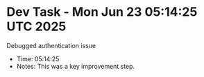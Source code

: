 # Dev Task - Mon Jun 23 05:14:25 UTC 2025
Debugged authentication issue
- Time: 05:14:25
- Notes: This was a key improvement step.
